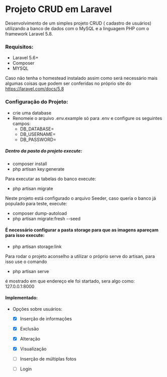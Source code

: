 
# Projeto CRUD em Laravel
Desenvolvimento de um simples projeto CRUD ( cadastro de usuários) utilizando a banco de dados com o MySQL e a linguagem PHP com o framework Laravel 5.8.

### Requisitos:
* Laravel 5.6+
* Composer
* MYSQL

Caso não tenha o homestead instalado assim como será necessário mais algumas coisas
que podem ser conferidas no próprio site do https://laravel.com/docs/5.8


### Configuração do Projeto:
* crie uma database
* Renomeie o arquivo .env.example só para .env e configure os seguintes campos:
  - DB_DATABASE=
  - DB_USERNAME=
  - DB_PASSWORD=

##### Dentro da pasta do projeto execute:
* composer install
* php artisan key:generate

Para executar as tabelas do banco execute:
* php artisan migrate

Neste projeto está configurado o arquivo Seeder, caso queria o banco já populado para teste, execute:
* composer dump-autoload
* php artisan migrate:fresh --seed

#### É necessário configurar a pasta storage para que as imagens apareçam para isso execute:</h4>
* php artisan storage:link

Para rodar o projeto aconselho a utilizar o próprio serve do artisan, para isso use o comando
* php artisan serve

 é mostrado em que endereço ele foi startado, sera algo como: 127.0.0.1:8000

#### Implementado:
 * Opções sobre usuários:
   - [x] Inserção de informações
   - [x] Exclusão
   - [x] Alteração
   - [x] Visualização
   - [ ] Inserção de múltiplas fotos
   - [ ] Login
 